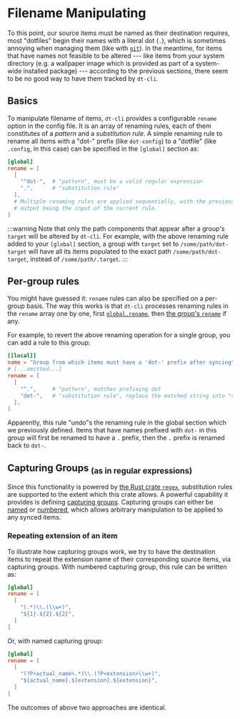 # Filename Manipulating

To this point, our source items must be named as their destination requires,
most "dotfiles" begin their names with a literal dot (`.`), which is sometimes
annoying when managing them (like with [`git`]).  In the meantime, for items
that have names not feasible to be altered --- like items from your system
directory (e.g. a wallpaper image which is provided as part of a system-wide
installed package) --- according to the previous sections, there seem to be no
good way to have them tracked by `dt-cli`.

## Basics

To manipulate filename of items, `dt-cli` provides a configurable `rename`
option in the config file.  It is an array of renaming rules, each of them
constitutes of a _pattern_ and a _substitution rule_.  A simple renaming rule
to rename all items with a "dot-" prefix (like `dot-config`) to a "dotfile"
(like `.config`, in this case) can be specified in the `[global]` section as:

```toml
[global]
rename = [
  [
    "^dot-",  # "pattern", must be a valid regular expression
    ".",      # "substitution rule"
  ],
  # Multiple renaming rules are applied sequentially, with the previous rule's
  # output being the input of the current rule.
]
```

:::warning
Note that only the path components that appear after a group's `target` will
be altered by `dt-cli`.  For example, with the above renaming rule added to
your `[global]` section, a group with `target` set to `/some/path/dot-target`
will have all its items populated to the exact path `/some/path/dot-target`,
instead of `/some/path/.target`.
:::

## Per-group rules

You might have guessed it: `rename` rules can also be specified on a per-group
basis.  The way this works is that `dt-cli` processes renaming rules in the
`rename` array one by one, first [`global.rename`], then [the group's `rename`]
if any.

For example, to revert the above renaming operation for a single group, you
can add a rule to this group:

```toml
[[local]]
name = "Group from which items must have a 'dot-' prefix after syncing"
# [...omitted...]
rename = [
  [
    "^.",     # "pattern", matches prefixing dot
    "dot-",   # "substitution rule", replace the matched string into "dot-"
  ],
]
```

Apparently, this rule "undo"s the renaming rule in the global section which we
previously defined.  Items that have names prefixed with `dot-` in this group
will first be renamed to have a `.` prefix, then the `.` prefix is renamed
back to `dot-`.

## Capturing Groups <sub>(as in regular expressions)</sub>

Since this functionality is powered by [the Rust crate `regex`], substitution
rules are supported to the extent which this crate allows.  A powerful
capability it provides is defining [capturing groups].  Capturing groups can
either be [named] or [numbered], which allows arbitrary manipulation to be
applied to any synced items.

### Repeating extension of an item

To illustrate how capturing groups work, we try to have the destination items
to repeat the extension name of their corresponding source items, via
capturing groups.  With numbered capturing group, this rule can be written as:

```toml
[global]
rename = [
  [
    "(.*)\\.(\\w+)",
    "${1}.${2}.${2}",
  ]
]
```

Or, with named capturing group:

```toml
[global]
rename = [
  [
    "(?P<actual_name>.*)\\.(?P<extension>\\w+)",
    "${actual_name}.${extension}.${extension}",
  ]
]
```

The outcomes of above two approaches are identical.

[`git`]: https://git-scm.com/doc
[`global.rename`]: /config/key-references#rename
[the group's `rename`]: /config/key-references#rename-1
[the Rust crate `regex`]: https://docs.rs/regex/latest/regex/

[capturing groups]: https://www.regular-expressions.info/refcapture.html
[named]: https://www.regular-expressions.info/named.html
[numbered]: https://www.regular-expressions.info/brackets.html
